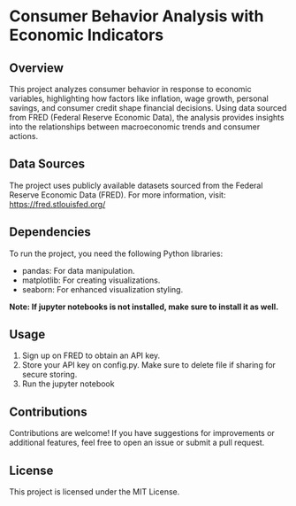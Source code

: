 # Consumer Behavior Analysis with Economic Indicators

## Overview
This project analyzes consumer behavior in response to economic variables, highlighting how factors like inflation, wage growth, personal savings, and consumer credit shape financial decisions. Using data sourced from FRED (Federal Reserve Economic Data), the analysis provides insights into the relationships between macroeconomic trends and consumer actions.

## Data Sources
The project uses publicly available datasets sourced from the Federal Reserve Economic Data (FRED). For more information, visit: https://fred.stlouisfed.org/

## Dependencies
To run the project, you need the following Python libraries:

- pandas: For data manipulation.
- matplotlib: For creating visualizations.
- seaborn: For enhanced visualization styling.

__Note: If jupyter notebooks is not installed, make sure to install it as well.__

## Usage
1. Sign up on FRED to obtain an API key.
2. Store your API key on config.py. Make sure to delete file if sharing for secure storing.
3. Run the jupyter notebook

## Contributions
Contributions are welcome! If you have suggestions for improvements or additional features, feel free to open an issue or submit a pull request.

## License
This project is licensed under the MIT License.
